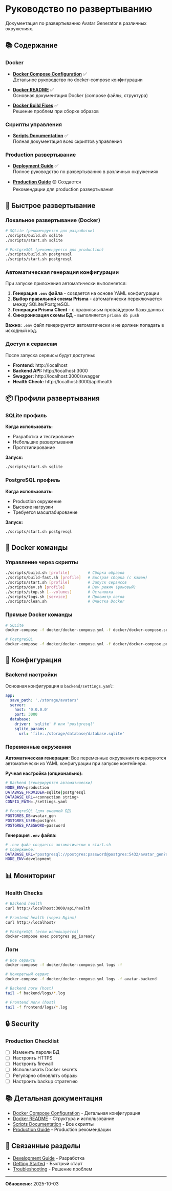 # Руководство по развертыванию

Документация по развертыванию Avatar Generator в различных окружениях.

## 📚 Содержание

### Docker

- **[Docker Compose Configuration](./DOCKER_COMPOSE.md)** ✅  
  Детальное руководство по docker-compose конфигурации

- **[Docker README](../../docker/README.md)** ✅  
  Основная документация Docker (compose файлы, структура)

- **[Docker Build Fixes](../../docker/DOCKER_BUILD_FIXES.md)** ✅  
  Решение проблем при сборке образов

### Скрипты управления

- **[Scripts Documentation](./SCRIPTS.md)** ✅  
  Полная документация всех скриптов управления

### Production развертывание

- **[Deployment Guide](./DEPLOYMENT_GUIDE.md)** ✅  
  Полное руководство по развертыванию в различных окружениях

- **[Production Guide](./production.md)** 🟡 Создается  
  Рекомендации для production развертывания

## 🚀 Быстрое развертывание

### Локальное развертывание (Docker)

```bash
# SQLite (рекомендуется для разработки)
./scripts/build.sh sqlite
./scripts/start.sh sqlite

# PostgreSQL (рекомендуется для production)
./scripts/build.sh postgresql
./scripts/start.sh postgresql
```

### Автоматическая генерация конфигурации

При запуске приложения автоматически выполняется:

1. **Генерация `.env` файла** - создается на основе YAML конфигурации
2. **Выбор правильной схемы Prisma** - автоматически переключается между
   SQLite/PostgreSQL
3. **Генерация Prisma Client** - с правильным провайдером базы данных
4. **Синхронизация схемы БД** - выполняется `prisma db push`

**Важно:** `.env` файл генерируется автоматически и не должен попадать в
исходный код.

### Доступ к сервисам

После запуска сервисы будут доступны:

- **Frontend:** http://localhost
- **Backend API:** http://localhost:3000
- **Swagger:** http://localhost:3000/swagger
- **Health Check:** http://localhost:3000/api/health

## 📦 Профили развертывания

### SQLite профиль

**Когда использовать:**

- Разработка и тестирование
- Небольшие развертывания
- Прототипирование

**Запуск:**

```bash
./scripts/start.sh sqlite
```

### PostgreSQL профиль

**Когда использовать:**

- Production окружение
- Высокие нагрузки
- Требуется масштабирование

**Запуск:**

```bash
./scripts/start.sh postgresql
```

## 🐳 Docker команды

### Управление через скрипты

```bash
./scripts/build.sh [profile]        # Сборка образов
./scripts/build-fast.sh [profile]   # Быстрая сборка (с кэшем)
./scripts/start.sh [profile]        # Запуск сервисов
./scripts/dev.sh [profile]          # Dev режим (фоновый)
./scripts/stop.sh [--volumes]       # Остановка
./scripts/logs.sh [service]         # Просмотр логов
./scripts/clean.sh                  # Очистка Docker
```

### Прямые Docker команды

```bash
# SQLite
docker-compose -f docker/docker-compose.yml -f docker/docker-compose.sqlite.yml up

# PostgreSQL
docker-compose -f docker/docker-compose.yml -f docker/docker-compose.postgresql.yml --profile postgresql up
```

## 🔧 Конфигурация

### Backend настройки

Основная конфигурация в `backend/settings.yaml`:

```yaml
app:
  save_path: './storage/avatars'
  server:
    host: '0.0.0.0'
    port: 3000
  database:
    driver: 'sqlite' # или "postgresql"
    sqlite_params:
      url: 'file:./storage/database/database.sqlite'
```

### Переменные окружения

**Автоматическая генерация:** Все переменные окружения генерируются
автоматически из YAML конфигурации при запуске контейнера.

**Ручная настройка (опционально):**

```bash
# Backend (генерируются автоматически)
NODE_ENV=production
DATABASE_PROVIDER=sqlite|postgresql
DATABASE_URL=<connection string>
CONFIG_PATH=./settings.yaml

# PostgreSQL (для внешней БД)
POSTGRES_DB=avatar_gen
POSTGRES_USER=postgres
POSTGRES_PASSWORD=password
```

**Генерация `.env` файла:**

```bash
# .env файл создается автоматически в start.sh
# Содержимое:
DATABASE_URL="postgresql://postgres:password@postgres:5432/avatar_gen?sslmode=disable"
NODE_ENV=development
```

## 📊 Мониторинг

### Health Checks

```bash
# Backend health
curl http://localhost:3000/api/health

# Frontend health (через Nginx)
curl http://localhost/

# PostgreSQL (если используется)
docker-compose exec postgres pg_isready
```

### Логи

```bash
# Все сервисы
docker-compose -f docker/docker-compose.yml logs -f

# Конкретный сервис
docker-compose -f docker/docker-compose.yml logs -f avatar-backend

# Backend логи (host)
tail -f backend/logs/*.log

# Frontend логи (host)
tail -f frontend/logs/*.log
```

## 🔒 Security

### Production Checklist

- [ ] Изменить пароли БД
- [ ] Настроить HTTPS
- [ ] Настроить firewall
- [ ] Использовать Docker secrets
- [ ] Регулярно обновлять образы
- [ ] Настроить backup стратегию

## 📚 Детальная документация

- [Docker Compose Configuration](./DOCKER_COMPOSE.md) - Детальная конфигурация
- [Docker README](../../docker/README.md) - Структура и использование
- [Scripts Documentation](./SCRIPTS.md) - Все скрипты
- [Production Guide](./production.md) - Production рекомендации

## 🔗 Связанные разделы

- [Development Guide](../development/README.md) - Разработка
- [Getting Started](../getting-started/README.md) - Быстрый старт
- [Troubleshooting](../development/TROUBLESHOOTING.md) - Решение проблем

---

**Обновлено:** 2025-10-03

